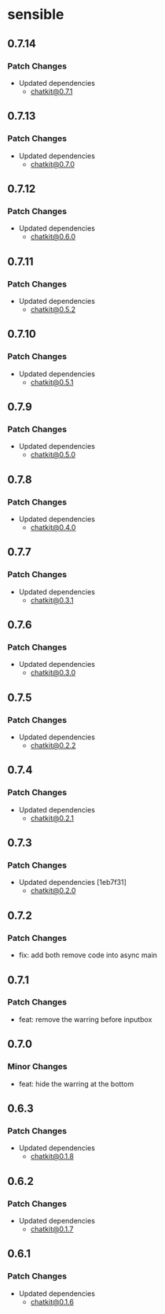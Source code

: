 # sensible

## 0.7.14

### Patch Changes

- Updated dependencies
  - chatkit@0.7.1

## 0.7.13

### Patch Changes

- Updated dependencies
  - chatkit@0.7.0

## 0.7.12

### Patch Changes

- Updated dependencies
  - chatkit@0.6.0

## 0.7.11

### Patch Changes

- Updated dependencies
  - chatkit@0.5.2

## 0.7.10

### Patch Changes

- Updated dependencies
  - chatkit@0.5.1

## 0.7.9

### Patch Changes

- Updated dependencies
  - chatkit@0.5.0

## 0.7.8

### Patch Changes

- Updated dependencies
  - chatkit@0.4.0

## 0.7.7

### Patch Changes

- Updated dependencies
  - chatkit@0.3.1

## 0.7.6

### Patch Changes

- Updated dependencies
  - chatkit@0.3.0

## 0.7.5

### Patch Changes

- Updated dependencies
  - chatkit@0.2.2

## 0.7.4

### Patch Changes

- Updated dependencies
  - chatkit@0.2.1

## 0.7.3

### Patch Changes

- Updated dependencies [1eb7f31]
  - chatkit@0.2.0

## 0.7.2

### Patch Changes

- fix: add both remove code into async main

## 0.7.1

### Patch Changes

- feat: remove the warring before inputbox

## 0.7.0

### Minor Changes

- feat: hide the warring at the bottom

## 0.6.3

### Patch Changes

- Updated dependencies
  - chatkit@0.1.8

## 0.6.2

### Patch Changes

- Updated dependencies
  - chatkit@0.1.7

## 0.6.1

### Patch Changes

- Updated dependencies
  - chatkit@0.1.6
